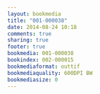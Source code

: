 ```yaml
---
layout: bookmedia
title: "001-000038"
date: 2014-08-24 10:18
comments: true
sharing: true
footer: true
bookmedia: 001-000038
bookindex: 002-000015
bookmediaformat: outtif
bookmediaquality: 600DPI BW
bookmediasize: 0
---
```


